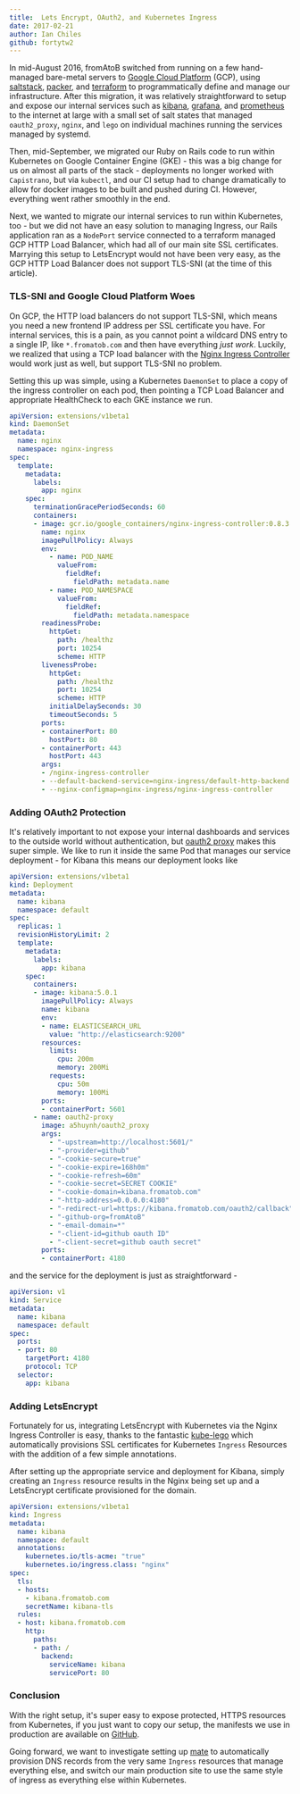 ```yaml
---
title:  Lets Encrypt, OAuth2, and Kubernetes Ingress
date: 2017-02-21
author: Ian Chiles
github: fortytw2
---
```


In mid-August 2016, fromAtoB switched from running on a few hand-managed bare-metal servers to [Google Cloud Platform](https://cloud.google.com/) (GCP), using [saltstack](https://saltstack.com/), [packer](https://www.packer.io/), and [terraform](https://www.terraform.io/) to
programmatically define and manage our infrastructure. After this migration, it
was relatively straightforward to setup and expose our internal services such as [kibana](https://www.elastic.co/products/kibana),
[grafana](http://grafana.org/), and [prometheus](https://prometheus.io/) to the internet at large with a small set of salt states
that managed `oauth2_proxy`, `nginx`, and `lego` on individual machines running
the services managed by systemd.

Then, mid-September, we migrated our Ruby on Rails code to run within Kubernetes
on Google Container Engine (GKE) - this was a big change for us on almost all parts of
the stack - deployments no longer worked with `Capistrano`, but via `kubectl`,
and our CI setup had to change dramatically to allow for docker images to be
built and pushed during CI. However, everything went rather smoothly in the end.

Next, we wanted to migrate our internal services to run within Kubernetes, too -
but we did not have an easy solution to managing Ingress, our Rails application
ran as a `NodePort` service connected to a terraform managed GCP HTTP Load Balancer,
which had all of our main site SSL certificates. Marrying this setup to LetsEncrypt
would not have been very easy, as the GCP HTTP Load Balancer does not support TLS-SNI 
(at the time of this article).

### TLS-SNI and Google Cloud Platform Woes

On GCP, the HTTP load balancers do not support TLS-SNI, which means you need a
new frontend IP address per SSL certificate you have. For internal services, this
is a pain, as you cannot point a wildcard DNS entry to a single IP, like `*.fromatob.com`
and then have everything _just work_. Luckily, we realized that using a TCP
load balancer with the [Nginx Ingress Controller](https://github.com/kubernetes/contrib/tree/master/ingress/controllers/nginx)
would work just as well, but support TLS-SNI no problem.

Setting this up was simple, using a Kubernetes `DaemonSet` to place a copy of
the ingress controller on each pod, then pointing a TCP Load Balancer and
appropriate HealthCheck to each GKE instance we run.

```yml
apiVersion: extensions/v1beta1
kind: DaemonSet
metadata:
  name: nginx
  namespace: nginx-ingress
spec:
  template:
    metadata:
      labels:
        app: nginx
    spec:
      terminationGracePeriodSeconds: 60
      containers:
      - image: gcr.io/google_containers/nginx-ingress-controller:0.8.3
        name: nginx
        imagePullPolicy: Always
        env:
          - name: POD_NAME
            valueFrom:
              fieldRef:
                fieldPath: metadata.name
          - name: POD_NAMESPACE
            valueFrom:
              fieldRef:
                fieldPath: metadata.namespace
        readinessProbe:
          httpGet:
            path: /healthz
            port: 10254
            scheme: HTTP
        livenessProbe:
          httpGet:
            path: /healthz
            port: 10254
            scheme: HTTP
          initialDelaySeconds: 30
          timeoutSeconds: 5
        ports:
        - containerPort: 80
          hostPort: 80
        - containerPort: 443
          hostPort: 443
        args:
        - /nginx-ingress-controller
        - --default-backend-service=nginx-ingress/default-http-backend
        - --nginx-configmap=nginx-ingress/nginx-ingress-controller
```

### Adding OAuth2 Protection

It's relatively important to not expose your internal dashboards and services
to the outside world without authentication, but [oauth2 proxy](https://github.com/bitly/oauth2_proxy) makes this super simple. We like to
run it inside the same Pod that manages our service deployment - for Kibana this
means our deployment looks like

```yml
apiVersion: extensions/v1beta1
kind: Deployment
metadata:
  name: kibana
  namespace: default
spec:
  replicas: 1
  revisionHistoryLimit: 2
  template:
    metadata:
      labels:
        app: kibana
    spec:
      containers:
      - image: kibana:5.0.1
        imagePullPolicy: Always
        name: kibana
        env:
        - name: ELASTICSEARCH_URL
          value: "http://elasticsearch:9200"
        resources:
          limits:
            cpu: 200m
            memory: 200Mi
          requests:
            cpu: 50m
            memory: 100Mi
        ports:
        - containerPort: 5601
      - name: oauth2-proxy
        image: a5huynh/oauth2_proxy
        args:
          - "-upstream=http://localhost:5601/"
          - "-provider=github"
          - "-cookie-secure=true"
          - "-cookie-expire=168h0m"
          - "-cookie-refresh=60m"
          - "-cookie-secret=SECRET COOKIE"
          - "-cookie-domain=kibana.fromatob.com"
          - "-http-address=0.0.0.0:4180"
          - "-redirect-url=https://kibana.fromatob.com/oauth2/callback"
          - "-github-org=fromAtoB"
          - "-email-domain=*"
          - "-client-id=github oauth ID"
          - "-client-secret=github oauth secret"
        ports:
        - containerPort: 4180
```

and the service for the deployment is just as straightforward -

```yml
apiVersion: v1
kind: Service
metadata:
  name: kibana
  namespace: default
spec:
  ports:
  - port: 80
    targetPort: 4180
    protocol: TCP
  selector:
    app: kibana
```

### Adding LetsEncrypt

Fortunately for us, integrating LetsEncrypt with Kubernetes via the Nginx Ingress
Controller is easy, thanks to the fantastic [kube-lego](https://github.com/jetstack/kube-lego) which automatically provisions
SSL certificates for Kubernetes `Ingress` Resources with the addition of a few
simple annotations.

After setting up the appropriate service and deployment for Kibana, simply
creating an `Ingress` resource results in the Nginx being set up and a LetsEncrypt
certificate provisioned for the domain.

```yml
apiVersion: extensions/v1beta1
kind: Ingress
metadata:
  name: kibana
  namespace: default
  annotations:
    kubernetes.io/tls-acme: "true"
    kubernetes.io/ingress.class: "nginx"
spec:
  tls:
  - hosts:
    - kibana.fromatob.com
    secretName: kibana-tls
  rules:
  - host: kibana.fromatob.com
    http:
      paths:
      - path: /
        backend:
          serviceName: kibana
          servicePort: 80
```

### Conclusion

With the right setup, it's super easy to expose protected, HTTPS resources from
Kubernetes, if you just want to copy our setup, the manifests we use in production are available on [GitHub](https://github.com/fromatob/manifests).

Going forward, we want to investigate setting up [mate](https://github.com/zalando-incubator/mate) to
automatically provision DNS records from the very same
`Ingress` resources that manage everything else, and switch our main production site to use the same style of
ingress as everything else within Kubernetes.
